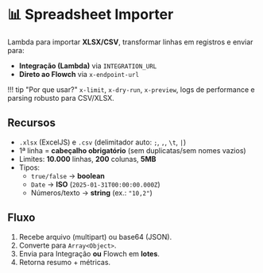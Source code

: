 # 📊 Spreadsheet Importer

Lambda para importar **XLSX/CSV**, transformar linhas em registros e enviar para:
- **Integração (Lambda)** via `INTEGRATION_URL`
- **Direto ao Flowch** via `x-endpoint-url`

!!! tip "Por que usar?"
    `x-limit`, `x-dry-run`, `x-preview`, logs de performance e parsing robusto para CSV/XLSX.

## Recursos
- `.xlsx` (ExcelJS) e `.csv` (delimitador auto: `;`, `,`, `\t`, `|`)
- 1ª linha = **cabeçalho obrigatório** (sem duplicatas/sem nomes vazios)
- Limites: **10.000** linhas, **200** colunas, **5MB**
- Tipos:
  - `true/false` → **boolean**
  - `Date` → **ISO** (`2025-01-31T00:00:00.000Z`)
  - Números/texto → **string** (ex.: `"10,2"`)

## Fluxo
1. Recebe arquivo (multipart) ou base64 (JSON).
2. Converte para `Array<Object>`.
3. Envia para Integração **ou** Flowch em **lotes**.
4. Retorna resumo + métricas.
